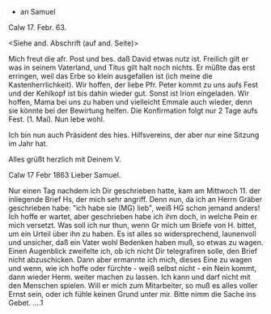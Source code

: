 + an Samuel

 Calw 17. Febr. 63.

<Siehe and. Abschrift (auf and. Seite)>

Mich freut die afr. Post und bes. daß David etwas nutz ist. Freilich gilt er was in seinem Vaterland, und Titus gilt halt noch nichts. Er müßte das erst erringen, weil das Erbe so klein ausgefallen ist (ich meine die Kastenherrlichkeit). Wir hoffen, der liebe Pfr. Peter kommt zu uns aufs Fest und der Kehlkopf ist bis dahin wieder gut. Sonst ist Irion eingeladen. Wir hoffen, Mama bei uns zu haben und vielleicht Emmale auch wieder, denn sie könnte bei der Bewirtung helfen. Die Konfirmation folgt nur 2 Tage aufs Fest. (1. Mai). Nun lebe wohl.

Ich bin nun auch Präsident des hies. Hilfsvereins, der aber nur eine Sitzung im Jahr hat.

 Alles grüßt herzlich mit
 Deinem V.



 Calw 17 Febr 1863
Lieber Samuel.

Nur einen Tag nachdem ich Dir geschrieben hatte, kam am Mittwoch 11. der inliegende Brief Hs, der mich sehr angriff. Denn nun, da ich an Herrn Gräber geschrieben habe: "ich habe sie (MG) lieb", weiß HG schon jemand anders! Ich hoffe er wartet, aber geschrieben habe ich ihm doch, in welche Pein er mich versetzt. Was soll ich nur thun, wenn Gr mich um Briefe von H. bittet, um ein Urteil über ihn zu haben. Es ist alles so widersprechend, launenvoll und unsicher, daß ein Vater wohl Bedenken haben muß, so etwas zu wagen. Einen Augenblick zweifelte ich, ob ich nicht Dir telegrafiren solle, den Brief nicht abzuschicken. Dann aber ermannte ich mich, dieses Eine zu wagen und wenn, wie ich hoffe oder fürchte - weiß selbst nicht - ein Nein kommt, dann wieder Herm. weiter machen zu lassen. Ich kann und darf nicht mit den Menschen spielen. Will er mich zum Mitarbeiter, so muß es alles voller Ernst sein, oder ich fühle keinen Grund unter mir. Bitte nimm die Sache ins Gebet. ....1

